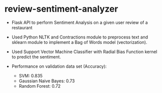 # review-sentiment-analyzer
* Flask API to perform Sentiment Analysis on a given user review of a restaurant

* Used Python NLTK and Contractions module to preprocess text and sklearn module to implement a Bag of Words model (vectorization).

* Used Support Vector Machine Classifier with Radial Bias Function kernel to predict the sentiment.

* Performance on validation data set (Accuracy):
    * SVM: 0.835  
    * Gaussian Naive Bayes: 0.73
    * Random Forest: 0.72
